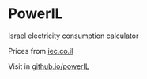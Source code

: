 # PowerIL

Israel electricity consumption calculator

Prices from [iec.co.il](https://www.iec.co.il/content/tariffs/tariffslobby/electricitytariffs)

Visit in [github.io/powerIL](https://thewh1teagle.github.io/powerIL/)